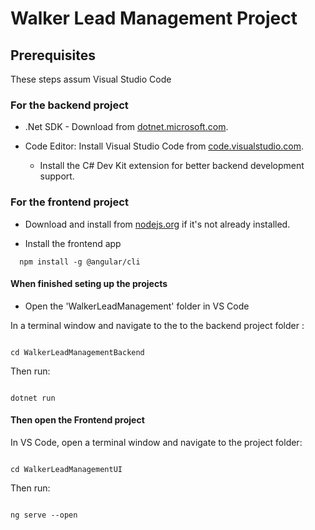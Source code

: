 # Walker Lead Management Project

## Prerequisites

These steps assum Visual Studio Code

### For the backend project

- .Net SDK - Download from [dotnet.microsoft.com](https://dotnet.microsoft.com/en-us/download).

- Code Editor: Install Visual Studio Code from [code.visualstudio.com](https://code.visualstudio.com/).
  - Install the C# Dev Kit extension for better backend development support.

### For the frontend project

- Download and install from [nodejs.org](https://nodejs.org/) if it's not already installed.

- Install the frontend app

```
  npm install -g @angular/cli
```

#### When finished seting up the projects

- Open the 'WalkerLeadManagement' folder in VS Code

In a terminal window and navigate to the to the backend project folder :

```

cd WalkerLeadManagementBackend

```

Then run:

```

dotnet run

```

#### Then open the Frontend project

In VS Code, open a terminal window and navigate to the project folder:

```

cd WalkerLeadManagementUI

```

Then run:

```

ng serve --open

```
